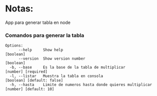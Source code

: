 # Notas:
App para generar tabla en node
### Comandos para generar la tabla

```
Options:
      --help     Show help                                                          [boolean]
      --version  Show version number                                                [boolean]
  -b, --base     Es la base de la tabla de multiplicar                    [number] [required]
  -l, --listar   Muestra la tabla en consola                       [boolean] [default: false]
  -h, --hasta    Limite de numeros hasta donde quieres multiplicar     [number] [default: 10]
```                                                          